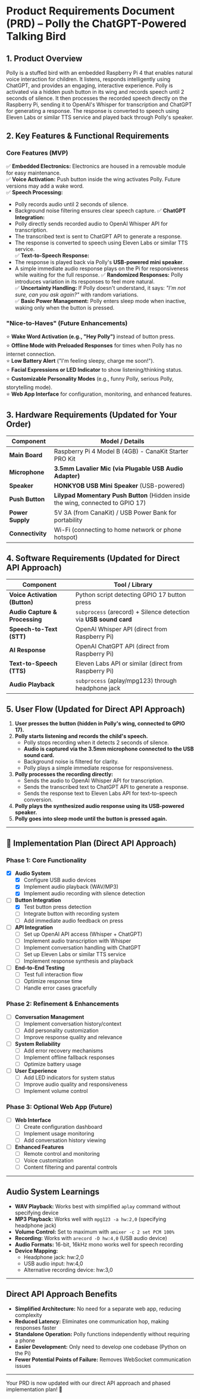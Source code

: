 # **Product Requirements Document (PRD) – Polly the ChatGPT-Powered Talking Bird**

## **1. Product Overview**
Polly is a stuffed bird with an embedded Raspberry Pi 4 that enables natural voice interaction for children. It listens, responds intelligently using ChatGPT, and provides an engaging, interactive experience. Polly is activated via a hidden push button in its wing and records speech until 2 seconds of silence. It then processes the recorded speech directly on the Raspberry Pi, sending it to OpenAI's Whisper for transcription and ChatGPT for generating a response. The response is converted to speech using Eleven Labs or similar TTS service and played back through Polly's speaker.

## **2. Key Features & Functional Requirements**
### **Core Features (MVP)**
✅ **Embedded Electronics:** Electronics are housed in a removable module for easy maintenance.  
✅ **Voice Activation:** Push button inside the wing activates Polly. Future versions may add a wake word.  
✅ **Speech Processing:**
   - Polly records audio until 2 seconds of silence.
   - Background noise filtering ensures clear speech capture.
✅ **ChatGPT Integration:**  
   - Polly directly sends recorded audio to OpenAI Whisper API for transcription.  
   - The transcribed text is sent to ChatGPT API to generate a response.  
   - The response is converted to speech using Eleven Labs or similar TTS service.  
✅ **Text-to-Speech Response:**  
   - The response is played back via Polly's **USB-powered mini speaker**.  
   - A simple immediate audio response plays on the Pi for responsiveness while waiting for the full response.
✅ **Randomized Responses:** Polly introduces variation in its responses to feel more natural.  
✅ **Uncertainty Handling:** If Polly doesn't understand, it says: *"I'm not sure, can you ask again?"* with random variations.  
✅ **Basic Power Management:** Polly enters sleep mode when inactive, waking only when the button is pressed.  

### **"Nice-to-Haves" (Future Enhancements)**
⭐ **Wake Word Activation (e.g., "Hey Polly")** instead of button press.  
⭐ **Offline Mode with Preloaded Responses** for times when Polly has no internet connection.  
⭐ **Low Battery Alert** ("I'm feeling sleepy, charge me soon!").  
⭐ **Facial Expressions or LED Indicator** to show listening/thinking status.  
⭐ **Customizable Personality Modes** (e.g., funny Polly, serious Polly, storytelling mode).  
⭐ **Web App Interface** for configuration, monitoring, and enhanced features.

## **3. Hardware Requirements (Updated for Your Order)**
| Component         | Model / Details |
|------------------|----------------|
| **Main Board**   | Raspberry Pi 4 Model B (4GB) - CanaKit Starter PRO Kit |
| **Microphone**   | **3.5mm Lavalier Mic (via Plugable USB Audio Adapter)** |
| **Speaker**      | **HONKYOB USB Mini Speaker** (USB-powered) |
| **Push Button**  | **Lilypad Momentary Push Button** (Hidden inside the wing, connected to GPIO 17) |
| **Power Supply** | 5V 3A (from CanaKit) / USB Power Bank for portability |
| **Connectivity** | Wi-Fi (connecting to home network or phone hotspot) |

## **4. Software Requirements (Updated for Direct API Approach)**
| Component | Tool / Library |
|-----------|---------------|
| **Voice Activation (Button)** | Python script detecting GPIO 17 button press |
| **Audio Capture & Processing** | `subprocess` (arecord) + Silence detection via **USB sound card** |
| **Speech-to-Text (STT)** | OpenAI Whisper API (direct from Raspberry Pi) |
| **AI Response** | OpenAI ChatGPT API (direct from Raspberry Pi) |
| **Text-to-Speech (TTS)** | Eleven Labs API or similar (direct from Raspberry Pi) |
| **Audio Playback** | `subprocess` (aplay/mpg123) through headphone jack |

## **5. User Flow (Updated for Direct API Approach)**
1. **User presses the button (hidden in Polly's wing, connected to GPIO 17).**  
2. **Polly starts listening and records the child's speech.**  
   - Polly stops recording when it detects 2 seconds of silence.  
   - **Audio is captured via the 3.5mm microphone connected to the USB sound card.**
   - Background noise is filtered for clarity.  
   - Polly plays a simple immediate response for responsiveness.
3. **Polly processes the recording directly:**  
   - Sends the audio to OpenAI Whisper API for transcription.  
   - Sends the transcribed text to ChatGPT API to generate a response.  
   - Sends the response text to Eleven Labs API for text-to-speech conversion.  
4. **Polly plays the synthesized audio response using its USB-powered speaker.**  
5. **Polly goes into sleep mode until the button is pressed again.**  

---

## **🔄 Implementation Plan (Direct API Approach)**

### **Phase 1: Core Functionality**
- [x] **Audio System**
  - [x] Configure USB audio devices
  - [x] Implement audio playback (WAV/MP3)
  - [x] Implement audio recording with silence detection
- [ ] **Button Integration**
  - [x] Test button press detection
  - [ ] Integrate button with recording system
  - [ ] Add immediate audio feedback on press
- [ ] **API Integration**
  - [ ] Set up OpenAI API access (Whisper + ChatGPT)
  - [ ] Implement audio transcription with Whisper
  - [ ] Implement conversation handling with ChatGPT
  - [ ] Set up Eleven Labs or similar TTS service
  - [ ] Implement response synthesis and playback
- [ ] **End-to-End Testing**
  - [ ] Test full interaction flow
  - [ ] Optimize response time
  - [ ] Handle error cases gracefully

### **Phase 2: Refinement & Enhancements**
- [ ] **Conversation Management**
  - [ ] Implement conversation history/context
  - [ ] Add personality customization
  - [ ] Improve response quality and relevance
- [ ] **System Reliability**
  - [ ] Add error recovery mechanisms
  - [ ] Implement offline fallback responses
  - [ ] Optimize battery usage
- [ ] **User Experience**
  - [ ] Add LED indicators for system status
  - [ ] Improve audio quality and responsiveness
  - [ ] Implement volume control

### **Phase 3: Optional Web App (Future)**
- [ ] **Web Interface**
  - [ ] Create configuration dashboard
  - [ ] Implement usage monitoring
  - [ ] Add conversation history viewing
- [ ] **Enhanced Features**
  - [ ] Remote control and monitoring
  - [ ] Voice customization
  - [ ] Content filtering and parental controls

---

## **Audio System Learnings**
- **WAV Playback:** Works best with simplified `aplay` command without specifying device
- **MP3 Playback:** Works well with `mpg123 -a hw:2,0` (specifying headphone jack)
- **Volume Control:** Set to maximum with `amixer -c 2 set PCM 100%`
- **Recording:** Works with `arecord -D hw:4,0` (USB audio device)
- **Audio Formats:** 16-bit, 16kHz mono works well for speech recording
- **Device Mapping:**
  - Headphone jack: hw:2,0
  - USB audio input: hw:4,0
  - Alternative recording device: hw:3,0

---

## **Direct API Approach Benefits**
- **Simplified Architecture:** No need for a separate web app, reducing complexity
- **Reduced Latency:** Eliminates one communication hop, making responses faster
- **Standalone Operation:** Polly functions independently without requiring a phone
- **Easier Development:** Only need to develop one codebase (Python on the Pi)
- **Fewer Potential Points of Failure:** Removes WebSocket communication issues

---

Your PRD is now updated with our direct API approach and phased implementation plan! 🚀

